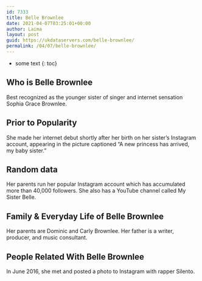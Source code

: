 ```yaml
---
id: 7333
title: Belle Brownlee
date: 2021-04-07T03:25:01+00:00
author: Laima
layout: post
guid: https://ukdataservers.com/belle-brownlee/
permalink: /04/07/belle-brownlee/
---
```


* some text
{: toc}


## Who is Belle Brownlee
                  
                  
                  
Best recognized as the younger sister of singer and internet sensation Sophia Grace Brownlee.  
                  
              
            
              
            
                
                
                
## Prior to Popularity
                  
                  
                  
She made her internet debut shortly after her birth on her sister&#8217;s Instagram account, appearing in the picture captioned &#8220;A new princess has arrived, my baby sister.&#8221; 
                  
              
            
              
            
                
                
                
## Random data
                  
                  
                  
Her parents run her popular Instagram account which has accumulated more than 40,000 followers. She also has a YouTube channel called My Sister Belle. 
                  
              
            
              
            
                
                
                
## Family & Everyday Life of Belle Brownlee
                  
                  
                  
Her parents are Dominic and Carly Brownlee. Her father is a writer, producer, and music consultant. 
                  
              
            
              
            
                
                
                
## People Related With Belle Brownlee
                  
                  
                  
In June 2016, she met and posted a photo to Instagram with rapper Silento. 
                  
              
            
              
            
                
              
            
              
              
            
            
              
            
          
          
          